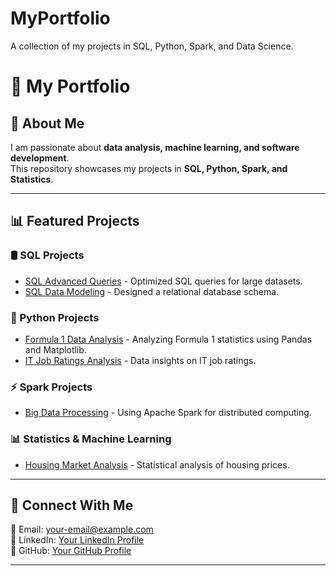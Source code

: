 # MyPortfolio
A collection of my projects in SQL, Python, Spark, and Data Science.

# 📌 My Portfolio

## 👋 About Me
I am passionate about **data analysis, machine learning, and software development**.  
This repository showcases my projects in **SQL, Python, Spark, and Statistics**.

---

## 📊 Featured Projects

### 🛢 SQL Projects
- [SQL Advanced Queries](https://github.com/anastasiachapel/SQL-Advanced-Queries) - Optimized SQL queries for large datasets.
- [SQL Data Modeling](https://github.com/anastasiachapel/SQL-Data-Modeling) - Designed a relational database schema.

### 🐍 Python Projects
- [Formula 1 Data Analysis](https://github.com/anastasiachapel/Python-Formula1-Analysis) - Analyzing Formula 1 statistics using Pandas and Matplotlib.
- [IT Job Ratings Analysis](https://github.com/anastasiachapel/IT-Job-Ratings-Analysis) - Data insights on IT job ratings.

### ⚡ Spark Projects
- [Big Data Processing](https://github.com/anastasiachapel/Spark-Project-Name) - Using Apache Spark for distributed computing.

### 📊 Statistics & Machine Learning
- [Housing Market Analysis](https://github.com/anastasiachapel/Housing-Market-Analysis) - Statistical analysis of housing prices.

---

## 🔗 Connect With Me
📧 Email: [your-email@example.com](mailto:anastasia.chapel@student.ie.edu)  
💼 LinkedIn: [Your LinkedIn Profile](www.linkedin.com/in/anastasiachapel)  
🚀 GitHub: [Your GitHub Profile](https://github.com/anastasiachapel)

---
